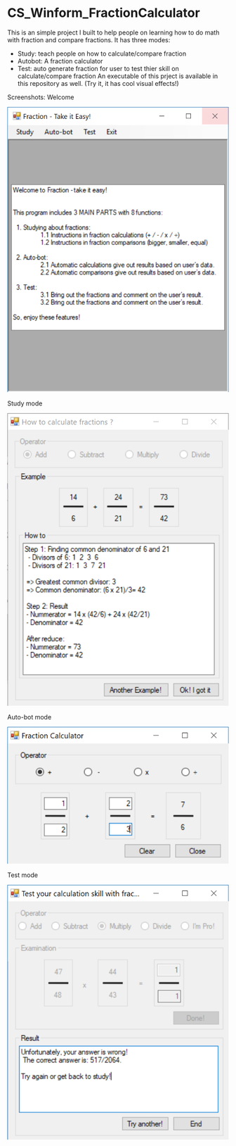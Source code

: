 # CS_Winform_FractionCalculator

This is an simple project I built to help people on learning how to do math with fraction and compare fractions.
It has three modes:
- Study: teach people on how to calculate/compare fraction
- Autobot: A fraction calculator
- Test: auto generate fraction for user to test thier skill on calculate/compare fraction
An executable of this prject is available in this repository as well. (Try it, it has cool visual effects!)

Screenshots:
Welcome

![1](1.png)

Study mode

![2](2.png)

Auto-bot mode

![1](3.png)

Test mode

![1](4.png)
